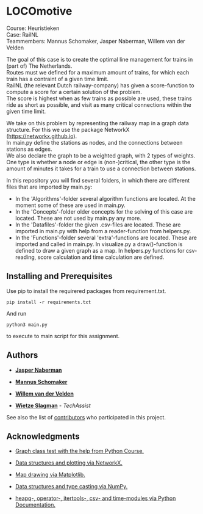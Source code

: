 # LOCOmotive

Course: Heuristieken  
Case: RailNL  
Teammembers: Mannus Schomaker, Jasper Naberman, Willem van der Velden  

The goal of this case is to create the optimal line management for trains in (part of) The Netherlands.  
Routes must we defined for a maximum amount of trains, for which each train has a contraint of a given time limit.  
RailNL (the relevant Dutch railway-company) has given a score-function to compute a score for a certain solution of the problem.  
The score is highest when as few trains as possible are used, these trains ride as short as possible, and visit as many critical connections within the given time limit.

We take on this problem by representing the railway map in a graph data structure. For this we use the package NetworkX (https://networkx.github.io).  
In main.py define the stations as nodes, and the connections between stations as edges.  
We also declare the graph to be a weighted graph, with 2 types of weights. One type is whether a node or edge is (non-)critical, the other type is the amount of minutes it takes for a train to use a connection between stations.  

In this repository you will find several folders, in which there are different files that are imported by main.py: 
* In the 'Algorithms'-folder several algorithm functions are located. At the moment some of these are used in main.py.  
* In the 'Concepts'-folder older concepts for the solving of this case are located. These are not used by main.py any more.  
* In the 'Datafiles'-folder the given .csv-files are located. These are imported in main.py with help from a reader-function from helpers.py.  
* In the 'Functions'-folder several 'extra'-functions are located. These are imported and called in main.py. In visualize.py a draw()-function is defined to draw a given graph as a map. In helpers.py functions for csv-reading, score calculation and time calculation are defined.  

## Installing and Prerequisites

Use pip to install the requirered packages from requirement.txt.

```
pip install -r requirements.txt
```

And run
```
python3 main.py
```
to execute to main script for this assignment.

## Authors

* **[Jasper Naberman](https://github.com/jasperNaberman)**
* **[Mannus Schomaker](https://github.com/mannusschomaker)**
* **[Willem van der Velden](https://github.com/WillemvdVelden)**

* **[Wietze Slagman](https://github.com/WietzeSlagman)** - *TechAssist*

See also the list of [contributors](https://github.com/WillemvdVelden/LOCOmotive/graphs/contributors) who participated in this project.

## Acknowledgments

* [Graph class test with the help from Python Course.](https://www.python-course.eu/graphs_python.php)

* [Data structures and plotting via NetworkX.](https://networkx.github.io)

* [Map drawing via Matplotlib.](https://matplotlib.org)

* [Data structures and type casting via NumPy.](http://www.numpy.org)

* [heapq-, operator-, itertools-, csv- and time-modules via Python Documentation.](https://docs.python.org/3/py-modindex.html)
